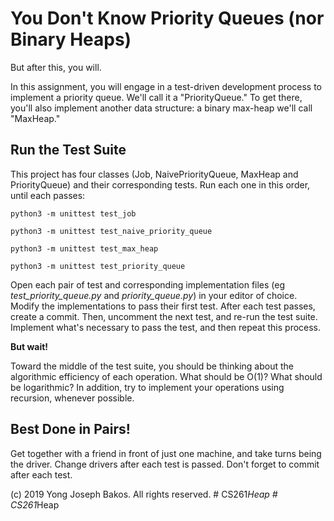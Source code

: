 # You Don't Know Priority Queues (nor Binary Heaps)

But after this, you will.

In this assignment, you will engage in a test-driven development process to
implement a priority queue. We'll call it a "PriorityQueue." To get there, you'll
also implement another data structure: a binary max-heap we'll call "MaxHeap."

## Run the Test Suite

This project has four classes (Job, NaivePriorityQueue, MaxHeap and PriorityQueue)
and their corresponding tests. Run each one in this order, until each passes:

`python3 -m unittest test_job`

`python3 -m unittest test_naive_priority_queue`

`python3 -m unittest test_max_heap`

`python3 -m unittest test_priority_queue`

Open each pair of test and corresponding implementation files (eg *test_priority_queue.py* and *priority_queue.py*) in your editor of choice. Modify the implementations to pass their first test. After each test passes, create a commit. Then, uncomment the next test, and re-run the test suite. Implement what's necessary to pass the test, and then repeat this process.

**But wait!**

Toward the middle of the test suite, you should be thinking about the algorithmic efficiency of each operation. What should be O(1)? What should be logarithmic? In addition, try to implement your operations using recursion, whenever possible.

## Best Done in Pairs!

Get together with a friend in front of just one machine, and take turns being the driver. Change drivers after each test is passed. Don't forget to commit after each test.

(c) 2019 Yong Joseph Bakos. All rights reserved.
#   C S 2 6 1 _ H e a p  
 #   C S 2 6 1 _ H e a p  
 